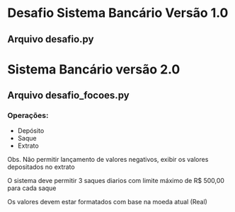 # Desafio Sistema Bancário Versão 1.0
## Arquivo desafio.py

# Sistema Bancário versão 2.0
## Arquivo desafio_focoes.py

### Operações:
 - Depósito
 - Saque
 - Extrato


Obs. Não permitir lançamento de valores negativos, exibir os valores  depositados no extrato

O sistema deve permitir 3 saques diarios com limite máximo de R$ 500,00 para cada saque

Os valores devem estar formatados com base na moeda atual (Real)
